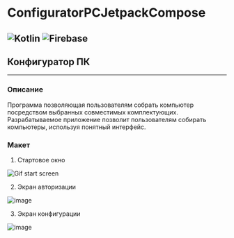 # ConfiguratorPCJetpackCompose
![Kotlin](https://img.shields.io/badge/kotlin-%237F52FF.svg?style=for-the-badge&logo=kotlin&logoColor=white) 
![Firebase](https://img.shields.io/badge/Firebase-039BE5?style=for-the-badge&logo=Firebase&logoColor=white)
---
## Конфигуратор ПК
---
### Описание

Программа позволяющая пользователям собрать компьютер посредством выбранных совместимых комплектующих. Разрабатываемое приложение 
позволит пользователям собирать компьютеры, используя понятный интерфейс.

### Макет
1. Стартовое окно

![Gif start screen](https://user-images.githubusercontent.com/96525915/195112936-eb03341b-79a9-4c52-9509-b45376515ae0.gif)

2. Экран авторизации

![image](https://user-images.githubusercontent.com/96525915/195113518-30ae1bee-999d-4777-b2b2-49cea2fe3a2a.png)

3. Экран конфигурации 

![image](https://user-images.githubusercontent.com/96525915/195113660-dc8a75c4-b195-4880-ac2a-447c73b86267.png)


